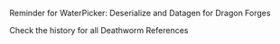 Reminder for WaterPicker:
Deserialize and Datagen for Dragon Forges

Check the history for all Deathworm References
